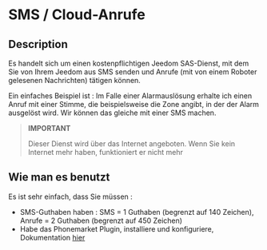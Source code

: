 # SMS / Cloud-Anrufe

## Description

Es handelt sich um einen kostenpflichtigen Jeedom SAS-Dienst, mit dem Sie von Ihrem Jeedom aus SMS senden und Anrufe (mit von einem Roboter gelesenen Nachrichten) tätigen können.

Ein einfaches Beispiel ist : Im Falle einer Alarmauslösung erhalte ich einen Anruf mit einer Stimme, die beispielsweise die Zone angibt, in der der Alarm ausgelöst wird. Wir können das gleiche mit einer SMS machen.

> **IMPORTANT**
>
> Dieser Dienst wird über das Internet angeboten. Wenn Sie kein Internet mehr haben, funktioniert er nicht mehr

## Wie man es benutzt 

Es ist sehr einfach, dass Sie müssen : 

- SMS-Guthaben haben  : SMS = 1 Guthaben (begrenzt auf 140 Zeichen), Anrufe = 2 Guthaben (begrenzt auf 450 Zeichen)
- Habe das Phonemarket Plugin, installiere und konfiguriere, Dokumentation [hier](https://jeedom.github.io/plugin-phonemarket/de_DE/)